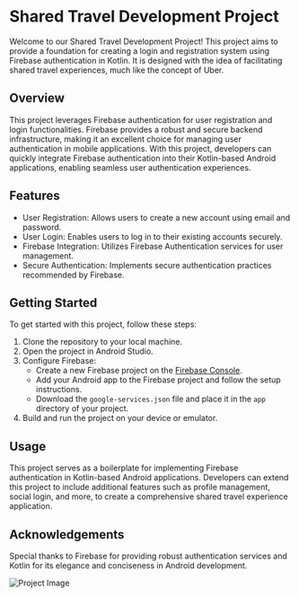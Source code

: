 # Shared Travel Development Project

Welcome to our Shared Travel Development Project! This project aims to provide a foundation for creating a login and registration system using Firebase authentication in Kotlin. It is designed with the idea of facilitating shared travel experiences, much like the concept of Uber.

## Overview

This project leverages Firebase authentication for user registration and login functionalities. Firebase provides a robust and secure backend infrastructure, making it an excellent choice for managing user authentication in mobile applications. With this project, developers can quickly integrate Firebase authentication into their Kotlin-based Android applications, enabling seamless user authentication experiences.

## Features

- User Registration: Allows users to create a new account using email and password.
- User Login: Enables users to log in to their existing accounts securely.
- Firebase Integration: Utilizes Firebase Authentication services for user management.
- Secure Authentication: Implements secure authentication practices recommended by Firebase.

## Getting Started

To get started with this project, follow these steps:

1. Clone the repository to your local machine.
2. Open the project in Android Studio.
3. Configure Firebase:
   - Create a new Firebase project on the [Firebase Console](https://console.firebase.google.com/).
   - Add your Android app to the Firebase project and follow the setup instructions.
   - Download the `google-services.json` file and place it in the `app` directory of your project.
4. Build and run the project on your device or emulator.

## Usage

This project serves as a boilerplate for implementing Firebase authentication in Kotlin-based Android applications. Developers can extend this project to include additional features such as profile management, social login, and more, to create a comprehensive shared travel experience application.

## Acknowledgements

Special thanks to Firebase for providing robust authentication services and Kotlin for its elegance and conciseness in Android development.

![Project Image](path/to/image.png)
